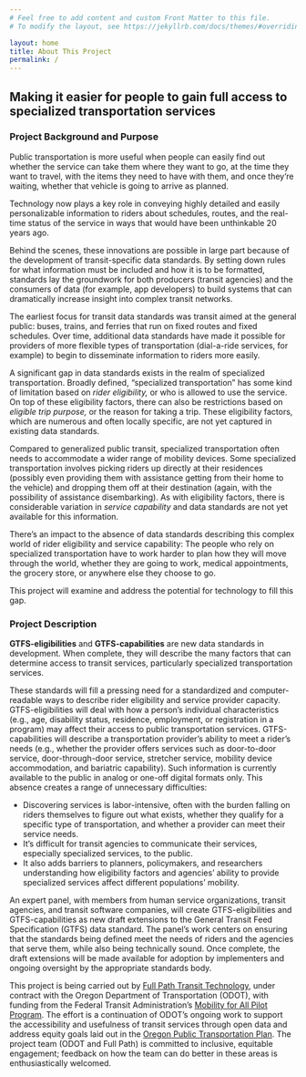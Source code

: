 ```yaml
---
# Feel free to add content and custom Front Matter to this file.
# To modify the layout, see https://jekyllrb.com/docs/themes/#overriding-theme-defaults

layout: home
title: About This Project
permalink: /
---
```


## Making it easier for people to gain full access to specialized transportation services

### Project Background and Purpose

Public transportation is more useful when people can easily find out whether the service can take them where they want to go, at the time they want to travel, with the items they need to have with them, and once they’re waiting, whether that vehicle is going to arrive as planned. 

Technology now plays a key role in conveying highly detailed and easily personalizable information to riders about schedules, routes, and the real-time status of the service in ways that would have been unthinkable 20 years ago.

Behind the scenes, these innovations are possible in large part because of the development of transit-specific data standards. By setting down rules for what information must be included and how it is to be formatted, standards lay the groundwork for both producers (transit agencies) and the consumers of data (for example, app developers) to build systems that can dramatically increase insight into complex transit networks.

The earliest focus for transit data standards was transit aimed at the general public: buses, trains, and ferries that run on fixed routes and fixed schedules. Over time, additional data standards have made it possible for providers of more flexible types of transportation (dial-a-ride services, for example) to begin to disseminate information to riders more easily. 

A significant gap in data standards exists in the realm of specialized transportation. Broadly defined, “specialized transportation” has some kind of limitation based on *rider eligibility,* or who is allowed to use the service. On top of these eligibility factors, there can also be restrictions based on *eligible trip purpose,* or the reason for taking a trip. These eligibility factors, which are numerous and often locally specific, are not yet captured in existing data standards.

Compared to generalized public transit, specialized transportation often needs to accommodate a wider range of mobility devices. Some specialized transportation involves picking riders up directly at their residences (possibly even providing them with assistance getting from their home to the vehicle) and dropping them off at their destination (again, with the possibility of assistance disembarking). As with eligibility factors, there is considerable variation in *service capability* and data standards are not yet available for this information.

There’s an impact to the absence of data standards describing this complex world of rider eligibility and service capability: The people who rely on specialized transportation have to work harder to plan how they will move through the world, whether they are going to work, medical appointments, the grocery store, or anywhere else they choose to go. 

This project will examine and address the potential for technology to fill this gap.

### Project Description

**GTFS-eligibilities** and **GTFS-capabilities** are new data standards in development. When complete, they will describe the many factors that can determine access to transit services, particularly specialized transportation services. 

 These standards will fill a pressing need for a standardized and computer-readable ways to describe rider eligibility and service provider capacity. GTFS-eligibilities will deal with how a person’s individual characteristics (e.g., age, disability status, residence, employment, or registration in a program) may affect their access to public transportation services. GTFS-capabilities will describe a transportation provider’s ability to meet a rider’s needs (e.g., whether the provider offers services such as door-to-door service, door-through-door service, stretcher service, mobility device accommodation, and bariatric capability). Such information is currently available to the public in analog or one-off digital formats only. This absence creates a range of unnecessary difficulties:
- Discovering services is labor-intensive, often with the burden falling on riders themselves to figure out what exists, whether they qualify for a specific type of transportation, and whether a provider can meet their service needs. 
- It’s difficult for transit agencies to communicate their services, especially specialized services, to the public. 
- It also adds barriers to planners, policymakers, and researchers understanding how eligibility factors and agencies’ ability to provide specialized services affect different populations’ mobility.
 
An expert panel, with members from human service organizations, transit agencies, and transit software companies, will create GTFS-eligibilities and GTFS-capabilities as new draft extensions to the General Transit Feed Specification (GTFS) data standard. The panel’s work centers on ensuring that the standards being defined meet the needs of riders and the agencies that serve them, while also being technically sound. Once complete, the draft extensions will be made available for adoption by implementers and ongoing oversight by the appropriate standards body. 

This project is being carried out by [Full Path Transit Technology](https://fullpath.io), under contract with the Oregon Department of Transportation (ODOT), with funding from the Federal Transit Administration’s [Mobility for All Pilot Program](https://www.transit.dot.gov/funding/grants/grant-programs/mobility-all-pilot-program-grants). The effort is a continuation of ODOT’s ongoing work to support the accessibility and usefulness of transit services through open data and address equity goals laid out in the [Oregon Public Transportation Plan](https://www.oregon.gov/ODOT/Planning/Documents/OPTP-OTC-Draft-2018.pdf). The project team (ODOT and Full Path) is committed to inclusive, equitable engagement; feedback on how the team can do better in these areas is enthusiastically welcomed. 


